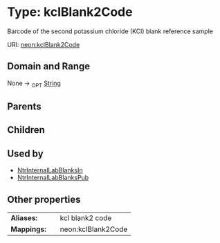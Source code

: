 
# Type: kclBlank2Code


Barcode of the second potassium chloride (KCl) blank reference sample

URI: [neon:kclBlank2Code](https://data.neonscience.org/kclBlank2Code)


## Domain and Range

None ->  <sub>OPT</sub> [String](types/String.md)

## Parents


## Children


## Used by

 * [NtrInternalLabBlanksIn](NtrInternalLabBlanksIn.md)
 * [NtrInternalLabBlanksPub](NtrInternalLabBlanksPub.md)

## Other properties

|  |  |  |
| --- | --- | --- |
| **Aliases:** | | kcl blank2 code |
| **Mappings:** | | neon:kclBlank2Code |

